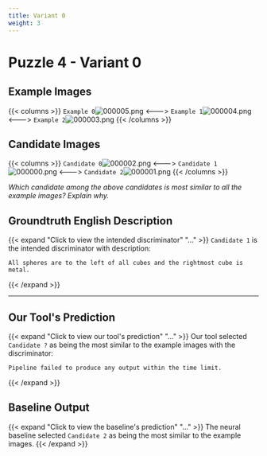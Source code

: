 ```yaml
---
title: Variant 0
weight: 3
---
```


# Puzzle 4 - Variant 0

## Example Images
{{< columns >}}
`Example 0`![000005.png](/clevr-variants/devoicing/fovariant-0/render/images/CLEVR_val_000005.png)
<--->
`Example 1`![000004.png](/clevr-variants/devoicing/fovariant-0/render/images/CLEVR_val_000004.png)
<--->
`Example 2`![000003.png](/clevr-variants/devoicing/fovariant-0/render/images/CLEVR_val_000003.png)
{{< /columns >}}

## Candidate Images
{{< columns >}}
`Candidate 0`![000002.png](/clevr-variants/devoicing/fovariant-0/render/images/CLEVR_val_000002.png)
<--->
`Candidate 1`![000000.png](/clevr-variants/devoicing/fovariant-0/render/images/CLEVR_val_000000.png)
<--->
`Candidate 2`![000001.png](/clevr-variants/devoicing/fovariant-0/render/images/CLEVR_val_000001.png)
{{< /columns >}}

*Which candidate among the above candidates is most similar to all the example images? Explain why.*

## Groundtruth English Description

{{< expand "Click to view the intended discriminator" "..." >}}
`Candidate 1` is the intended discriminator with description:
```plaintext 
All spheres are to the left of all cubes and the rightmost cube is metal.
```
{{< /expand >}}

---



## Our Tool's Prediction

{{< expand "Click to view our tool's prediction" "..." >}}
Our tool selected `Candidate ?` as being the most similar to the example images with the discriminator:
```plaintext
Pipeline failed to produce any output within the time limit.
```
{{< /expand >}}



## Baseline Output

{{< expand "Click to view the baseline's prediction" "..." >}}
The neural baseline selected `Candidate 2` as being the most similar to the example images.
{{< /expand >}}

